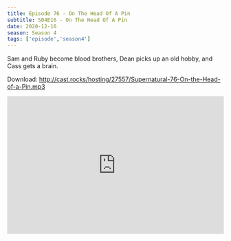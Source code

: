 ```yaml
---
title: Episode 76 - On The Head Of A Pin
subtitle: S04E16 - On The Head Of A Pin
date: 2020-12-16
season: Season 4
tags: ['episode','season4']
---
```


Sam and Ruby become blood brothers, Dean picks up an old hobby, and Cass gets a brain.

Download: http://cast.rocks/hosting/27557/Supernatural-76-On-the-Head-of-a-Pin.mp3

<iframe src="https://cast.rocks/player/27557/Supernatural-76-On-the-Head-of-a-Pin.mp3?episodeTitle=Episode%2076%20-%20On%20the%20Head%20of%20a%20Pin&podcastTitle=Couple%20of%20Idjits&episodeDate=December%2016th%2C%202020&imageURL=https%3A%2F%2Fcast.rocks%2Fhosting%2F27557%2Ffeeds%2FCAURZ.jpg" style="border: none; min-height: 265px; max-height: 320px; max-width: 558px; min-width: 270px; width: 100%; height: 100%;" scrollbars="no"></iframe>

